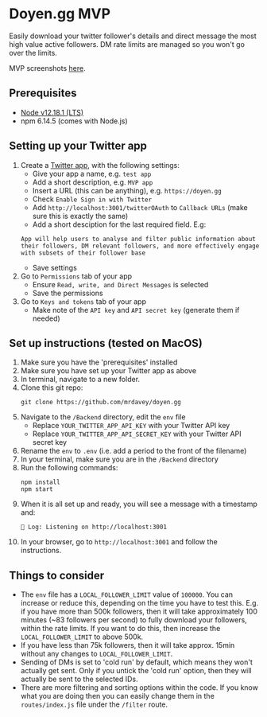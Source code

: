 # Doyen.gg MVP

Easily download your twitter follower's details and direct message the most high value active followers.
DM rate limits are managed so you won't go over the limits.

MVP screenshots [here](../assets/MVP).

## Prerequisites
 - [Node v12.18.1 (LTS)](https://nodejs.org/en/)
 - npm 6.14.5 (comes with Node.js)

## Setting up your Twitter app
1. Create a [Twitter app](https://developer.twitter.com/en/apps), with the following settings:
   - Give your app a name, e.g. `test app`
   - Add a short description, e.g. `MVP app`
   - Insert a URL (this can be anything), e.g. `https://doyen.gg`
   - Check `Enable Sign in with Twitter`
   - Add `http://localhost:3001/twitterOAuth` to `Callback URLs` (make sure this is exactly the same)
   - Add a short desciption for the last required field. E.g:
    ```
    App will help users to analyse and filter public information about their followers, DM relevant followers, and more effectively engage with subsets of their follower base
    ```
   - Save settings
2. Go to `Permissions` tab of your app
   - Ensure `Read, write, and Direct Messages` is selected
   - Save the permissions
3. Go to `Keys and tokens` tab of your app
   - Make note of the `API key` and `API secret key` (generate them if needed)


## Set up instructions (tested on MacOS)
1. Make sure you have the 'prerequisites' installed
2. Make sure you have set up your Twitter app as above
2. In terminal, navigate to a new folder.
3. Clone this git repo:
    ```
    git clone https://github.com/mrdavey/doyen.gg
    ```
4. Navigate to the `/Backend` directory, edit the `env` file
   - Replace `YOUR_TWITTER_APP_API_KEY` with your Twitter API key
   - Replace `YOUR_TWITTER_APP_API_SECRET_KEY` with your Twitter API secret key
5. Rename the `env` to `.env` (i.e. add a period to the front of the filename)
6. In your terminal, make sure you are in the `/Backend` directory
7. Run the following commands:
    ```
    npm install
    npm start
    ```
8. When it is all set up and ready, you will see a message with a timestamp and: 
    ```
    💬 Log: Listening on http://localhost:3001
    ```
9. In your browser, go to `http://localhost:3001` and follow the instructions.

## Things to consider
 - The `env` file has a `LOCAL_FOLLOWER_LIMIT` value of `100000`. You can increase or reduce this, depending on the time you have to test this. E.g. if you have more than 500k followers, then it will take approximately 100 minutes (~83 followers per second) to fully download your followers, within the rate limits. If you want to do this, then increase the `LOCAL_FOLLOWER_LIMIT` to above 500k. 
 - If you have less than 75k followers, then it will take approx. 15min without any changes to `LOCAL_FOLLOWER_LIMIT`.
 - Sending of DMs is set to 'cold run' by default, which means they won't actually get sent. Only if you untick the 'cold run' option, then they will actually be sent to the selected IDs.
 - There are more filtering and sorting options within the code. If you know what you are doing then you can easily change them in the `routes/index.js` file under the `/filter` route.
